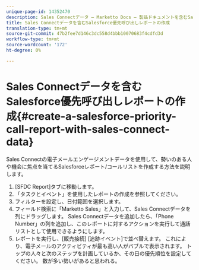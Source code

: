 ```yaml
---
unique-page-id: 14352470
description: Sales Connectデータ — Marketto Docs — 製品ドキュメントを含むSalesforce優先順位呼び出しレポートの作成
title: Sales Connectデータを含むSalesforce優先呼び出しレポートの作成
translation-type: tm+mt
source-git-commit: 47b2fee7d146c3dc558d4bbb10070683f4cdfd3d
workflow-type: tm+mt
source-wordcount: '172'
ht-degree: 0%

---
```



# Sales Connectデータを含むSalesforce優先呼び出しレポートの作成{#create-a-salesforce-priority-call-report-with-sales-connect-data}

Sales Connectの電子メールエンゲージメントデータを使用して、勢いのある人や機会に焦点を当てるSalesforceレポート/コールリストを作成する方法を説明します。

1. [SFDC Report]タブに移動します。
1. 「タスクとイベント」を使用したレポートの作成を参照してください。
1. フィルターを設定し、日付範囲を選択します。
1. フィールド検索に「Marketto Sales」と入力して、Sales Connectデータを列にドラッグします。 Sales Connectデータを追加したら、「Phone Number」の列を追加し、このレポートに対するアクションを実行して通話リストとして使用できるようにします。
1. レポートを実行し、[販売接続] [追跡イベント]で並べ替えます。 これにより、電子メールのアクティビティが最も高い人がバブルで表示されます。 トップの人々と次のステップを計画しているか、その日の優先順位を設定してください。 数が多い勢いがあると思われる。


